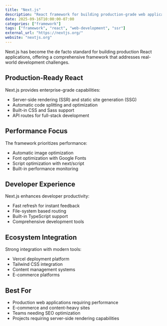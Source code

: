 ```yaml
---
title: "Next.js"
description: "React framework for building production-grade web applications with server-side rendering"
date: 2025-09-16T10:00:00-07:00
categories: ["framework"]
tags: ["framework", "react", "web-development", "ssr"]
external_url: "https://nextjs.org/"
website: "nextjs.org"
---
```


Next.js has become the de facto standard for building production React applications, offering a comprehensive framework that addresses real-world development challenges.

## Production-Ready React

Next.js provides enterprise-grade capabilities:

- Server-side rendering (SSR) and static site generation (SSG)
- Automatic code splitting and optimization
- Built-in CSS and Sass support
- API routes for full-stack development

## Performance Focus

The framework prioritizes performance:

- Automatic image optimization
- Font optimization with Google Fonts
- Script optimization with next/script
- Built-in performance monitoring

## Developer Experience

Next.js enhances developer productivity:

- Fast refresh for instant feedback
- File-system based routing
- Built-in TypeScript support
- Comprehensive development tools

## Ecosystem Integration

Strong integration with modern tools:

- Vercel deployment platform
- Tailwind CSS integration
- Content management systems
- E-commerce platforms

## Best For

- Production web applications requiring performance
- E-commerce and content-heavy sites
- Teams needing SEO optimization
- Projects requiring server-side rendering capabilities